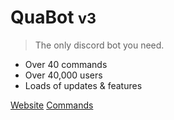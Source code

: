 # QuaBot <small>v3</small>

> The only discord bot you need.

- Over 40 commands
- Over 40,000 users
- Loads of updates & features

[Website](https://quabot.net)
[Commands](#quabot)